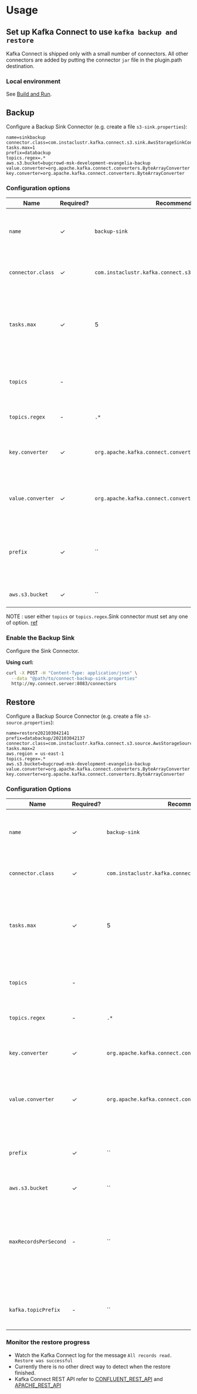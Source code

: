 # Usage

## Set up Kafka Connect to use `kafka backup and restore`

Kafka Connect is shipped only with a small number of connectors. All other connectors are added by putting the connector `jar` file in the plugin.path destination.

### Local environment

See [Build and Run](Quick_Start.md).

## Backup

Configure a Backup Sink Connector
(e.g. create a file `s3-sink.properties`):

```
name=sinkbackup
connector.class=com.instaclustr.kafka.connect.s3.sink.AwsStorageSinkConnector
tasks.max=1
prefix=databackup
topics.regex=.*
aws.s3.bucket=bugcrowd-msk-development-evangelia-backup
value.converter=org.apache.kafka.connect.converters.ByteArrayConverter
key.converter=org.apache.kafka.connect.converters.ByteArrayConverter  
```

### Configuration options

| Name                        | Required? | Recommended Value                                    | Comment                                                                                                |
|-----------------------------|-----------|------------------------------------------------------|--------------------------------------------------------------------------------------------------------|
| `name`                      | ✓         | `backup-sink`                                          | A unique name identifying this connector jobs                                                          |
| `connector.class`           | ✓         | `com.instaclustr.kafka.connect.s3.sink.AwsStorageSinkConnector`      | Must be this class to use `kafka-connect`                                              |
| `tasks.max`                 | ✓         | 5                                                    | Number of threads for backups. Set number kafka topic partation                                        |
| `topics`                    | -         |                                                      | Explicit, comma-separated list of topics to back up                                                    |
| `topics.regex`              | -         | `.*`                                                  | Topic regex to back up                                                                                |
| `key.converter`             | ✓         | `org.apache.kafka.connect.converters.ByteArrayConverter` | Must be this class to interpret the data as bytes                                                      |
| `value.converter`           | ✓         | `org.apache.kafka.connect.converters.ByteArrayConverter` | Must be this class to interpret the data as bytes                                                      |
| `prefix`                    | ✓         | ``                                                   | The path prefix to the location the s3 objects must be put                                                       |
| `aws.s3.bucket`             | ✓         | ``                                     | S3 bucket to be written to.                                  |

NOTE : user either `topics` or `topics.regex`.Sink connector must set any one of option. [ref](https://kafka.apache.org/documentation/#connect_rest)

### Enable the Backup Sink

Configure the Sink Connector.

**Using curl:**

```sh
curl -X POST -H "Content-Type: application/json" \
  --data "@path/to/connect-backup-sink.properties"
  http://my.connect.server:8083/connectors
```

## Restore

Configure a Backup Source Connector
(e.g. create a file `s3-source.properties`):

```
name=restore202103042141
prefix=databackup/202103042137
connector.class=com.instaclustr.kafka.connect.s3.source.AwsStorageSourceConnector
tasks.max=2
aws.region = us-east-1
topics.regex=.*
aws.s3.bucket=bugcrowd-msk-development-evangelia-backup
value.converter=org.apache.kafka.connect.converters.ByteArrayConverter
key.converter=org.apache.kafka.connect.converters.ByteArrayConverter

```

### Configuration Options

| Name                        | Required? | Recommended Value                                    | Comment                                                                                                |
|-----------------------------|-----------|------------------------------------------------------|--------------------------------------------------------------------------------------------------------|
| `name`                      | ✓         | `backup-sink`                                          | A unique name identifying this connector jobs                                                        |
| `connector.class`           | ✓         | `com.instaclustr.kafka.connect.s3.sink.AwsStorageSinkConnector`      | Must be this class to use `kafka-connect`                                              |
| `tasks.max`                 | ✓         | 5                                                    | Number of threads for backups. Set number kafka topic partation                                        |
| `topics`                    | -         |                                                      | Explicit, comma-separated list of topics to back up                                                    |
| `topics.regex`              | -         | `.*`                                                  | Topic regex to back up                                                                                |
| `key.converter`             | ✓         | `org.apache.kafka.connect.converters.ByteArrayConverter` | Must be this class to interpret the data as bytes                                                  |
| `value.converter`           | ✓         | `org.apache.kafka.connect.converters.ByteArrayConverter` | Must be this class to interpret the data as bytes                                                  |
| `prefix`                    | ✓         | ``                                                   | The path prefix to the location the s3 objects must be put                                             |
| `aws.s3.bucket`             | ✓         | ``                                     |              |     S3 bucket to be written to.                                                                       |
| `maxRecordsPerSecond`       | -         | ``                                                    | The rate of records being produced to kafka. Will help with tuning it according to the capability of a worker   |
| `kafka.topicPrefix`         | -         | ``                                                   | Specify a prefix for the kafka topic written to                                                         |


### Monitor the restore progress

* Watch the Kafka Connect log for the message `All records
  read. Restore was successful`
* Currently there is no other direct way to detect when the restore finished.
* Kafka Connect REST API refer to
[CONFLUENT_REST_API](https://docs.confluent.io/current/connect/references/restapi.html) and 
[APACHE_REST_API](https://kafka.apache.org/documentation/#connect_rest)
